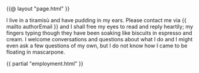 {{@ layout "page.html" }}

I live in a tiramisù and have pudding in my ears. Please contact me via {{ mailto authorEmail }} and I shall free my eyes to read and reply heartily; my fingers typing though they have been soaking like biscuits in espresso and cream. I welcome conversations and questions about what I do and I might even ask a few questions of my own, but I do not know how I came to be floating in mascarpone.

{{ partial "employment.html" }}
